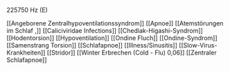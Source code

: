 225750 Hz (E)

[[Angeborene Zentralhypoventilationssyndrom]]
[[Apnoe]]
[[Atemstörungen im Schlaf ,]]
[[Caliciviridae Infections]]
[[Chediak-Higashi-Syndrom]]
[[Hodentorsion]]
[[Hypoventilation]]
[[Ondine Fluch]]
[[Ondine-Syndrom]]
[[Samenstrang Torsion]]
[[Schlafapnoe]]
[[Illness/Sinusitis]]
[[Slow-Virus-Krankheiten]]
[[Stridor]]
[[Winter Erbrechen (Cold - Flu) 0,06]]
[[Zentraler Schlafapnoe]]